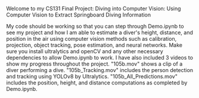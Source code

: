 Welcome to my CS131 Final Project: Diving into Computer Vision: Using Computer Vision to Extract Springboard Diving Information

My code should be working so that you can step through Demo.ipynb to see my project and how I am able to estimate a diver's height, distance, and position in the air using computer vision methods such as calibration, projection, object tracking, pose estimation, and neural networks.
Make sure you install ultralytics and openCV and any other necessary dependencies to allow Demo.ipynb to work. I have also included 3 videos to show my progress throughout the project. "105b.mov" shows a clip of a diver performing a dive. "105b_Tracking.mov" includes the person detection and tracking using YOLOv8 by Ultralytics. "105b_All_Predictions.mov" includes the position, height, and distance computations as completed by Demo.ipynb.
